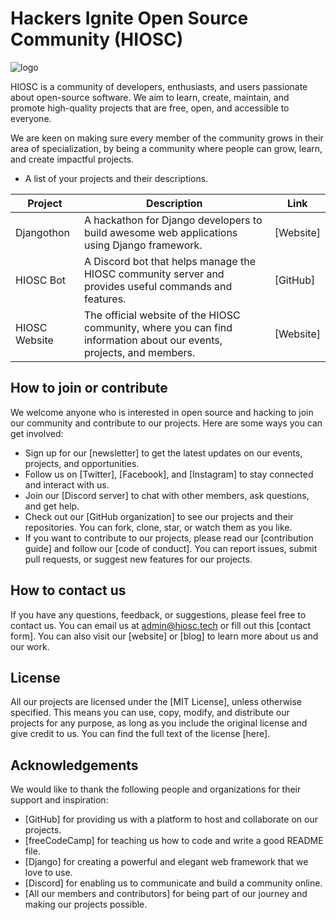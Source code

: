 # Hackers Ignite Open Source Community (HIOSC)
![logo](logo.png)

HIOSC is a community of developers, enthusiasts, and users passionate about open-source software. We aim to learn, create, maintain, and promote high-quality projects that are free, open, and accessible to everyone.

We are keen on making sure every member of the community grows in their area of specialization, by being a community where people can grow, learn, and create impactful projects.

- A list of your projects and their descriptions.

| Project | Description | Link |
| ------- | ----------- | ---- |
| Djangothon | A hackathon for Django developers to build awesome web applications using Django framework. | [Website] |
| HIOSC Bot | A Discord bot that helps manage the HIOSC community server and provides useful commands and features. | [GitHub] |
| HIOSC Website | The official website of the HIOSC community, where you can find information about our events, projects, and members. | [Website] |

## How to join or contribute

We welcome anyone who is interested in open source and hacking to join our community and contribute to our projects. Here are some ways you can get involved:

- Sign up for our [newsletter] to get the latest updates on our events, projects, and opportunities.
- Follow us on [Twitter], [Facebook], and [Instagram] to stay connected and interact with us.
- Join our [Discord server] to chat with other members, ask questions, and get help.
- Check out our [GitHub organization] to see our projects and their repositories. You can fork, clone, star, or watch them as you like.
- If you want to contribute to our projects, please read our [contribution guide] and follow our [code of conduct]. You can report issues, submit pull requests, or suggest new features for our projects.

 ## How to contact us

If you have any questions, feedback, or suggestions, please feel free to contact us. You can email us at admin@hiosc.tech or fill out this [contact form]. You can also visit our [website] or [blog] to learn more about us and our work.

## License

All our projects are licensed under the [MIT License], unless otherwise specified. This means you can use, copy, modify, and distribute our projects for any purpose, as long as you include the original license and give credit to us. You can find the full text of the license [here].

## Acknowledgements

We would like to thank the following people and organizations for their support and inspiration:

- [GitHub] for providing us with a platform to host and collaborate on our projects.
- [freeCodeCamp] for teaching us how to code and write a good README file.
- [Django] for creating a powerful and elegant web framework that we love to use.
- [Discord] for enabling us to communicate and build a community online.
- [All our members and contributors] for being part of our journey and making our projects possible.
